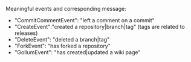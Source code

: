 Meaningful events and corresponding message:
* "CommitCommentEvent": "left a comment on a commit"
* "CreateEvent":"created a repository|branch|tag" (tags are related to releases)
* "DeleteEvent": "deleted a branch|tag"
* "ForkEvent": "has forked a repository"
* "GollumEvent": "has created|updated a wiki page"

